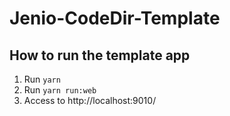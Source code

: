 # Jenio-CodeDir-Template

## How to run the template app

1. Run `yarn`
2. Run `yarn run:web`
3. Access to http://localhost:9010/
